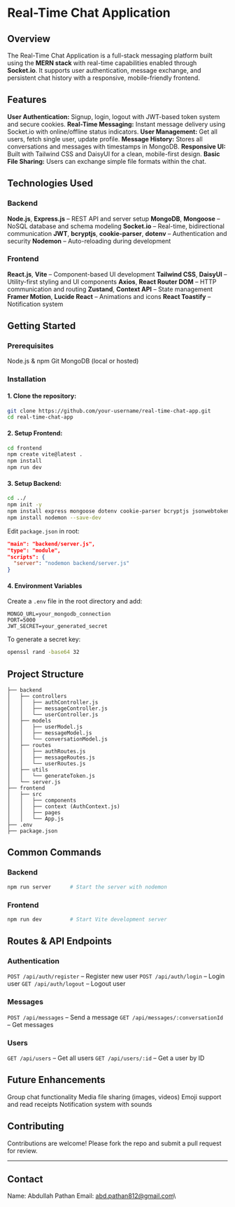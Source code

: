 # Real-Time Chat Application

## Overview

The Real-Time Chat Application is a full-stack messaging platform built using the **MERN stack** with real-time capabilities enabled through **Socket.io**. It supports user authentication, message exchange, and persistent chat history with a responsive, mobile-friendly frontend.

## Features

**User Authentication:** Signup, login, logout with JWT-based token system and secure cookies.
**Real-Time Messaging:** Instant message delivery using Socket.io with online/offline status indicators.
**User Management:** Get all users, fetch single user, update profile.
**Message History:** Stores all conversations and messages with timestamps in MongoDB.
**Responsive UI:** Built with Tailwind CSS and DaisyUI for a clean, mobile-first design.
**Basic File Sharing:** Users can exchange simple file formats within the chat.


## Technologies Used

### Backend

**Node.js**, **Express.js** – REST API and server setup
**MongoDB**, **Mongoose** – NoSQL database and schema modeling
**Socket.io** – Real-time, bidirectional communication
**JWT**, **bcryptjs**, **cookie-parser**, **dotenv** – Authentication and security
**Nodemon** – Auto-reloading during development

### Frontend

**React.js**, **Vite** – Component-based UI development
**Tailwind CSS**, **DaisyUI** – Utility-first styling and UI components
**Axios**, **React Router DOM** – HTTP communication and routing
**Zustand**, **Context API** – State management
**Framer Motion**, **Lucide React** – Animations and icons
**React Toastify** – Notification system

## Getting Started

### Prerequisites

Node.js & npm
Git
MongoDB (local or hosted)

### Installation

#### 1. Clone the repository:
```bash
git clone https://github.com/your-username/real-time-chat-app.git
cd real-time-chat-app
```

#### 2. Setup Frontend:
```bash
cd frontend
npm create vite@latest .
npm install
npm run dev
```

#### 3. Setup Backend:
```bash
cd ../
npm init -y
npm install express mongoose dotenv cookie-parser bcryptjs jsonwebtoken socket.io
npm install nodemon --save-dev
```

Edit `package.json` in root:

```json
"main": "backend/server.js",
"type": "module",
"scripts": {
  "server": "nodemon backend/server.js"
}
```

#### 4. Environment Variables
Create a `.env` file in the root directory and add:
```
MONGO_URL=your_mongodb_connection
PORT=5000
JWT_SECRET=your_generated_secret
```

To generate a secret key:
```bash
openssl rand -base64 32
```

## Project Structure
```
├── backend
│   ├── controllers
│   │   ├── authController.js
│   │   ├── messageController.js
│   │   └── userController.js
│   ├── models
│   │   ├── userModel.js
│   │   ├── messageModel.js
│   │   └── conversationModel.js
│   ├── routes
│   │   ├── authRoutes.js
│   │   ├── messageRoutes.js
│   │   └── userRoutes.js
│   ├── utils
│   │   └── generateToken.js
│   └── server.js
├── frontend
│   ├── src
│   │   ├── components
│   │   ├── context (AuthContext.js)
│   │   ├── pages
│   │   └── App.js
├── .env
├── package.json
```

## Common Commands

### Backend
```bash
npm run server      # Start the server with nodemon
```

### Frontend
```bash
npm run dev         # Start Vite development server
```

## Routes & API Endpoints

### Authentication

`POST /api/auth/register` – Register new user
`POST /api/auth/login` – Login user
`GET /api/auth/logout` – Logout user

### Messages

`POST /api/messages` – Send a message
`GET /api/messages/:conversationId` – Get messages

### Users

`GET /api/users` – Get all users
`GET /api/users/:id` – Get a user by ID

## Future Enhancements

Group chat functionality
Media file sharing (images, videos)
Emoji support and read receipts
Notification system with sounds

## Contributing

Contributions are welcome! Please fork the repo and submit a pull request for review.

---

## Contact
Name: Abdullah Pathan
Email: abd.pathan812@gmail.com\
